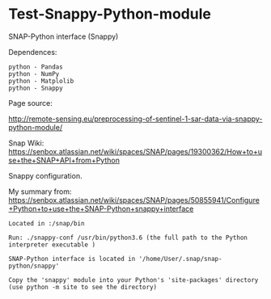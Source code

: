 # Test-Snappy-Python-module

SNAP-Python interface (Snappy)

Dependences:

    python - Pandas
    python - NumPy
    python - Matplolib
    python - Snappy


Page source:

 http://remote-sensing.eu/preprocessing-of-sentinel-1-sar-data-via-snappy-python-module/

 Snap Wiki: https://senbox.atlassian.net/wiki/spaces/SNAP/pages/19300362/How+to+use+the+SNAP+API+from+Python



Snappy configuration.

My summary from: https://senbox.atlassian.net/wiki/spaces/SNAP/pages/50855941/Configure+Python+to+use+the+SNAP-Python+snappy+interface


    Located in :/snap/bin 

    Run: ./snappy-conf /usr/bin/python3.6 (the full path to the Python interpreter executable )

    SNAP-Python interface is located in '/home/User/.snap/snap-python/snappy'

    Copy the 'snappy' module into your Python's 'site-packages' directory (use python -m site to see the directory)



